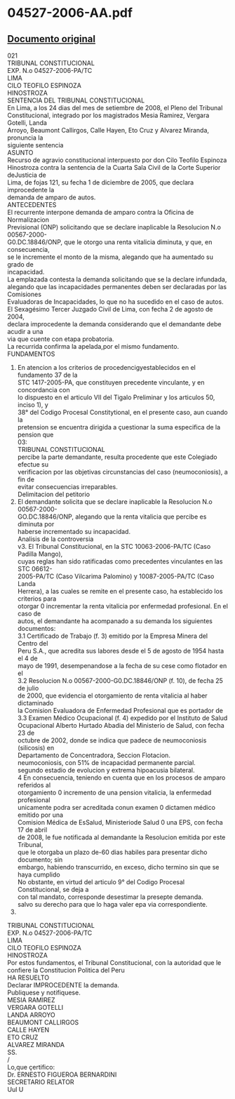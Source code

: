 
04527-2006-AA.pdf
=================
  
[Documento original](https://tc.gob.pe/jurisprudencia/2008/04527-2006-AA.pdf)  
---  
021  
TRIBUNAL CONSTITUCIONAL  
EXP. N.o 04527-2006-PA/TC  
LIMA  
CILO TEOFILO ESPINOZA  
HINOSTROZA  
SENTENCIA DEL TRIBUNAL CONSTITUCIONAL  
En Lima, a los 24 dias del mes de setiembre de 2008, el Pleno del Tribunal  
Constitucional, integrado por los magistrados Mesia Ramirez, Vergara Gotelli, Landa  
Arroyo, Beaumont Callirgos, Calle Hayen, Eto Cruz y Alvarez Miranda, pronuncia la  
siguiente sentencia  
ASUNTO  
Recurso de agravio constitucional interpuesto por don Cilo Teofilo Espinoza  
Hinostroza contra la sentencia de la Cuarta Sala Civil de la Corte Superior deJusticia de  
Lima, de fojas 121, su fecha 1 de diciembre de 2005, que declara improcedente la  
demanda de amparo de autos.  
ANTECEDENTES  
El recurrente interpone demanda de amparo contra la Oficina de Normalizacion  
Previsional (ONP) solicitando que se declare inaplicable la Resolucion N.o 00567-2000-  
G0.DC.18846/ONP, que le otorgo una renta vitalicia diminuta, y que, en consecuencia,  
se le incremente el monto de la misma, alegando que ha aumentado su grado de  
incapacidad.  
La emplazada contesta la demanda solicitando que se la declare infundada,  
alegando que las incapacidades permanentes deben ser declaradas por las Comisiones  
Evaluadoras de Incapacidades, lo que no ha sucedido en el caso de autos.  
El Sexagésimo Tercer Juzgado Civil de Lima, con fecha 2 de agosto de 2004,  
declara improcedente la demanda considerando que el demandante debe acudir a una  
via que cuente con etapa probatoria.  
La recurrida confirma la apelada,por el mismo fundamento.  
FUNDAMENTOS  
1. En atencion a los criterios de procedencigyestablecidos en el fundamento 37 de la  
STC 1417-2005-PA, que constituyen precedente vinculante, y en concordancia con  
lo dispuesto en el articulo VII del Tigalo Preliminar y los articulos 50, inciso 1), y  
38° del Codigo Procesal Constitytional, en el presente caso, aun cuando la  
pretension se encuentra dirigida a çuestionar la suma especifica de la pension que  
03:  
TRIBUNAL CONSTITUCIONAL  
percibe la parte demandante, resulta procedente que este Colegiado efectue su  
verificacion por las objetivas circunstancias del caso (neumoconiosis), a fin de  
evitar consecuencias irreparables.  
Delimitacion del petitorio  
2. El demandante solicita que se declare inaplicable la Resolucion N.o 00567-2000-  
GO.DC.18846/ONP, alegando que la renta vitalicia que percibe es diminuta por  
haberse incrementado su incapacidad.  
Analisis de la controversia  
v3. El Tribunal Constitucional, en la STC 10063-2006-PA/TC (Caso Padilla Mango),  
cuyas reglas han sido ratificadas como precedentes vinculantes en las STC 06612-  
2005-PA/TC (Caso Vilcarima Palomino) y 10087-2005-PA/TC (Caso Landa  
Herrera), a las cuales se remite en el presente caso, ha establecido los criterios para  
otorgar 0 incrementar la renta vitalicia por enfermedad profesional. En el caso de  
autos, el demandante ha acompanado a su demanda los siguientes documentos:  
3.1 Certificado de Trabajo (f. 3) emitido por la Empresa Minera del Centro del  
Peru S.A., que acredita sus labores desde el 5 de agosto de 1954 hasta el 4 de  
mayo de 1991, desempenandose a la fecha de su cese como flotador en el  
3.2 Resolucion N.o 00567-2000-G0.DC.18846/ONP (f. 10), de fecha 25 de julio  
de 2000, que evidencia el otorgamiento de renta vitalicia al haber dictaminado  
la Comision Evaluadora de Enfermedad Profesional que es portador de  
3.3 Examen Médico Ocupacional (f. 4) expedido por el Instituto de Salud  
Ocupacional Alberto Hurtado Abadia del Ministerio de Salud, con fecha 23 de  
octubre de 2002, donde se indica que padece de neumoconiosis (silicosis) en  
Departamento de Concentradora, Seccion Flotacion.  
neumoconiosis, con 51% de incapacidad permanente parcial.  
segundo estadio de evolucion y extrema hipoacusia bilateral.  
4 En consecuencia, teniendo en cuenta que en los procesos de amparo referidos al  
otorgamiento 0 incremento de una pension vitalicia, la enfermedad profesional  
unicamente podra ser acreditada conun examen 0 dictamen médico emitido por una  
Comision Médica de EsSalud, Ministeriode Salud 0 una EPS, con fecha 17 de abril  
de 2008, le fue notificada al demandante la Resolucion emitida por este Tribunal,  
que le otorgaba un plazo de-60 dias habiles para presentar dicho documento; sin  
embargo, habiendo transcurrido, en exceso, dicho termino sin que se haya cumplido  
No obstante, en virtud del articulo 9° del Codigo Procesal Constitucional, se deja a  
con tal mandato, corresponde desestimar la presepte demanda.  
salvo su derecho para que lo haga valer epa via correspondiente.  
03.  
TRIBUNAL CONSTITUCIONAL  
EXP. N.o 04527-2006-PA/TC  
LIMA  
CILO TEOFILO ESPINOZA  
HINOSTROZA  
Por estos fundamentos, el Tribunal Constitucional, con la autoridad que le  
confiere la Constitucion Politica del Peru  
HA RESUELTO  
Declarar IMPROCEDENTE la demanda.  
Publiquese y notifiquese.  
MESIA RAMIREZ  
VERGARA GOTELLI  
LANDA ARROYO  
BEAUMONT CALLIRGOS  
CALLE HAYEN  
ETO CRUZ  
ALVAREZ MIRANDA  
SS.  
/  
Lo,que çertifico:  
Dr. ERNESTO FIGUEROA BERNARDINI  
SECRETARIO RELATOR  
Uul U